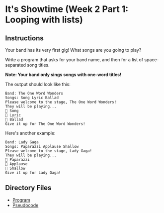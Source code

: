 # It's Showtime (Week 2 Part 1: Looping with lists)

## Instructions
Your band has its very first gig! What songs are you going to play?

Write a program that asks for your band name, and then for a list of space-separated song titles.

**Note: Your band only sings songs with one-word titles!**

The output should look like this:
```
Band: The One Word Wonders
Songs: Song Lyric Ballad
Please welcome to the stage, The One Word Wonders!
They will be playing...
🎵 Song
🎵 Lyric
🎵 Ballad
Give it up for The One Word Wonders!
```

Here's another example:
```
Band: Lady Gaga
Songs: Paparazzi Applause Shallow
Please welcome to the stage, Lady Gaga!
They will be playing...
🎵 Paparazzi
🎵 Applause
🎵 Shallow
Give it up for Lady Gaga!
```

## Directory Files
- [Program](program.py)
- [Pseudocode](pseudocode.txt)